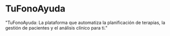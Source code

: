 # TuFonoAyuda
 "TuFonoAyuda: La plataforma que automatiza la planificación de terapias, la gestión de pacientes y el análisis clínico para ti."
